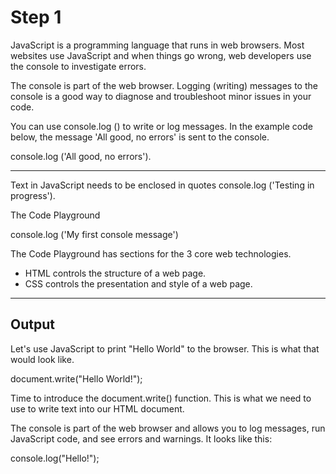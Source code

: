 # Step 1 #
JavaScript is a programming language that runs in web browsers. Most websites use JavaScript and when things go wrong, web developers use the console to investigate errors.

The console is part of the web browser. Logging (writing) messages to the console is a good way to diagnose and troubleshoot minor issues in your code.

You can use console.log () to write or log messages. In the example code below, the message 'All good, no errors' is sent to the console.

console.log ('All good, no errors').

---
Text in JavaScript needs to be enclosed in quotes
console.log ('Testing in progress').

The Code Playground

console.log ('My first console message')

The Code Playground has sections for the 3 core web technologies.
- HTML controls the structure of a web page.
- CSS controls the presentation and style of a web page.

---
## Output ##

Let's use JavaScript to print "Hello World" to the browser. This is what that would look like.
  
document.write("Hello World!"); 

Time to introduce the document.write() function. This is what we need to use to write text into our HTML document.

The console is part of the web browser and allows you to log messages, run JavaScript code, and see errors and warnings.
It looks like this:

console.log("Hello!"); 





